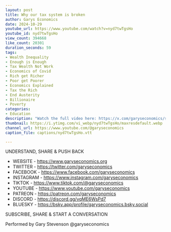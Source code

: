 ```yaml
---
layout: post
title: Why our tax system is broken
author: Garys Economics
date: 2024-10-29
youtube_url: https://www.youtube.com/watch?v=nyd7twTgsHo
youtube_id: nyd7twTgsHo
view_count: 394668
like_count: 20301
duration_seconds: 59
tags:
- Wealth Inequality
- Enough is Enough
- Tax Wealth Not Work
- Economics of Covid
- Rich get Richer
- Poor get Poorer
- Economics Explained
- Tax the Rich
- End Austerity
- Billionaire
- Poverty
categories:
- Education
description: "Watch the full video here: https://x.com/garyseconomics/status/1851259782717493496"
thumbnail: https://i.ytimg.com/vi_webp/nyd7twTgsHo/maxresdefault.webp
channel_url: https://www.youtube.com/@garyseconomics
caption_file: captions/nyd7twTgsHo.vtt

---
```


UNDERSTAND, SHARE & PUSH BACK

- WEBSITE - https://www.garyseconomics.org
- TWITTER  - https://twitter.com/garyseconomics
- FACEBOOK - https://www.facebook.com/garyseconomics
- INSTAGRAM  - https://www.instagram.com/garyseconomics
- TIKTOK - https://www.tiktok.com/@garyseconomics
- YOUTUBE -  https://www.youtube.com/garyseconomics
- PATREON - https://patreon.com/garyseconomics
- DISCORD - https://discord.gg/vqME6WsPd7
- BLUESKY - https://bsky.app/profile/garyseconomics.bsky.social

SUBSCRIBE, SHARE & START A CONVERSATION

Performed by Gary Stevenson
@garyseconomics
